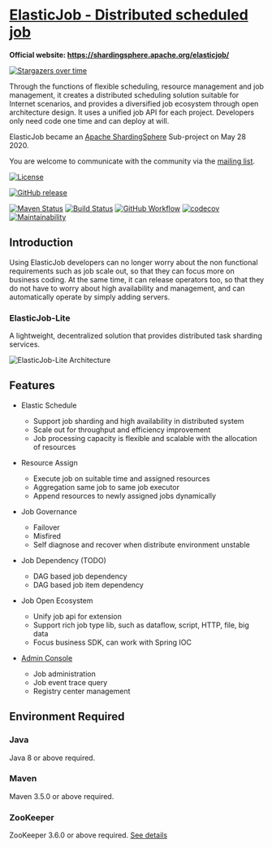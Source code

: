 # [ElasticJob - Distributed scheduled job](http://shardingsphere.apache.org/elasticjob/)

**Official website: https://shardingsphere.apache.org/elasticjob/**

[![Stargazers over time](https://starchart.cc/apache/shardingsphere-elasticjob.svg)](https://starchart.cc/apache/shardingsphere-elasticjob)

Through the functions of flexible scheduling, resource management and job management, 
it creates a distributed scheduling solution suitable for Internet scenarios, 
and provides a diversified job ecosystem through open architecture design.
It uses a unified job API for each project.
Developers only need code one time and can deploy at will.

ElasticJob became an [Apache ShardingSphere](https://shardingsphere.apache.org/) Sub-project on May 28 2020.

You are welcome to communicate with the community via the [mailing list](mailto:dev@shardingsphere.apache.org).

[![License](https://img.shields.io/badge/license-Apache%202-4EB1BA.svg)](https://www.apache.org/licenses/LICENSE-2.0.html)

[![GitHub release](https://img.shields.io/github/release/apache/shardingsphere-elasticjob.svg)](https://github.com/apache/shardingsphere-elasticjob/releases)

[![Maven Status](https://maven-badges.herokuapp.com/maven-central/org.apache.shardingsphere.elasticjob/elasticjob/badge.svg)](https://maven-badges.herokuapp.com/maven-central/org.apache.shardingsphere.elasticjob/elasticjob)
[![Build Status](https://secure.travis-ci.org/apache/shardingsphere-elasticjob.png?branch=master)](https://travis-ci.org/apache/shardingsphere-elasticjob)
[![GitHub Workflow](https://img.shields.io/github/workflow/status/apache/shardingsphere-elasticjob/Java%20CI%20with%20Maven%20on%20macOS/master)](https://github.com/apache/shardingsphere-elasticjob/actions?query=workflow%3A%22Java+CI+with+Maven+on+macOS%22)
[![codecov](https://codecov.io/gh/apache/shardingsphere-elasticjob/branch/master/graph/badge.svg)](https://codecov.io/gh/apache/shardingsphere-elasticjob)
[![Maintainability](https://cloud.quality-gate.com/dashboard/api/badge?projectName=apache_shardingsphere-elasticjob&branchName=master)](https://cloud.quality-gate.com/dashboard/branches/396041#overview)

## Introduction

Using ElasticJob developers can no longer worry about the non functional requirements such as job scale out, so that they can focus more on business coding.
At the same time, it can release operators too, so that they do not have to worry about high availability and management, and can automatically operate by simply adding servers.

### ElasticJob-Lite

A lightweight, decentralized solution that provides distributed task sharding services.

![ElasticJob-Lite Architecture](https://shardingsphere.apache.org/elasticjob/current/img/architecture/elasticjob_lite.png)

## Features

- Elastic Schedule
  - Support job sharding and high availability in distributed system
  - Scale out for throughput and efficiency improvement
  - Job processing capacity is flexible and scalable with the allocation of resources

- Resource Assign
  - Execute job on suitable time and assigned resources
  - Aggregation same job to same job executor
  - Append resources to newly assigned jobs dynamically

- Job Governance
  - Failover
  - Misfired
  - Self diagnose and recover when distribute environment unstable

- Job Dependency (TODO)
  - DAG based job dependency
  - DAG based job item dependency

- Job Open Ecosystem
  - Unify job api for extension
  - Support rich job type lib, such as dataflow, script, HTTP, file, big data
  - Focus business SDK, can work with Spring IOC

- [Admin Console](https://github.com/apache/shardingsphere-elasticjob-ui)
  - Job administration
  - Job event trace query
  - Registry center management

## Environment Required

### Java

Java 8 or above required.

### Maven

Maven 3.5.0 or above required.

### ZooKeeper

ZooKeeper 3.6.0 or above required. [See details](https://zookeeper.apache.org/)
